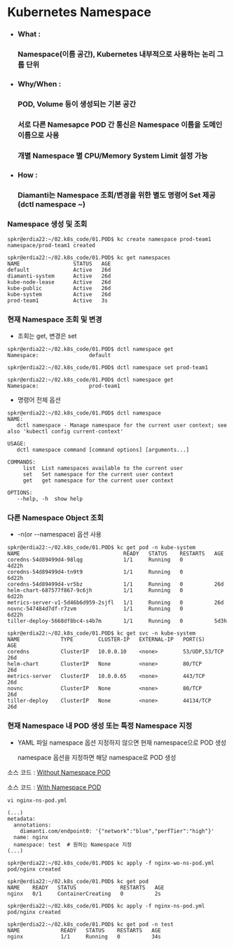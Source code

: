 # Kubernetes Namespace
- ### What : 
  ### Namespace(이름 공간), Kubernetes 내부적으로 사용하는 논리 그룹 단위 
- ### Why/When :
  ### POD, Volume 등이 생성되는 기본 공간 
  ### 서로 다른 Namesapce POD 간 통신은 Namespace 이름을 도메인 이름으로 사용
  ### 개별 Namespace 별 CPU/Memory System Limit 설정 가능 
- ### How : 
  ### Diamanti는 Namespace 조회/변경을 위한 별도 명령어 Set 제공(dctl namespace ~) 

### Namespace 생성 및 조회

```
spkr@erdia22:~/02.k8s_code/01.POD$ kc create namespace prod-team1
namespace/prod-team1 created

spkr@erdia22:~/02.k8s_code/01.POD$ kc get namespaces
NAME                 STATUS   AGE
default              Active   26d
diamanti-system      Active   26d
kube-node-lease      Active   26d
kube-public          Active   26d
kube-system          Active   26d
prod-team1           Active   3s
```

### 현재 Namespace 조회 및 변경
- 조회는 get, 변경은 set 
```
spkr@erdia22:~/02.k8s_code/01.POD$ dctl namespace get
Namespace:                default

spkr@erdia22:~/02.k8s_code/01.POD$ dctl namespace set prod-team1

spkr@erdia22:~/02.k8s_code/01.POD$ dctl namespace get
Namespace:                prod-team1
```

- 명령어 전체 옵션
```
spkr@erdia22:~/02.k8s_code/01.POD$ dctl namespace
NAME:
   dctl namespace - Manage namespace for the current user context; see also 'kubectl config current-context'

USAGE:
   dctl namespace command [command options] [arguments...]

COMMANDS:
     list  List namespaces available to the current user
     set   Set namespace for the current user context
     get   get namespace for the current user context

OPTIONS:
   --help, -h  show help
```

### 다른 Namespace Object 조회 
- -n(or --namespace) 옵션 사용   
```
spkr@erdia22:~/02.k8s_code/01.POD$ kc get pod -n kube-system
NAME                                 READY   STATUS    RESTARTS   AGE
coredns-54d89499d4-98lqg             1/1     Running   0          4d22h
coredns-54d89499d4-tn9t9             1/1     Running   0          6d22h
coredns-54d89499d4-vr5bz             1/1     Running   0          26d
helm-chart-687577f867-9c6jh          1/1     Running   0          6d22h
metrics-server-v1-5d46b6d959-2sjfl   1/1     Running   0          26d
novnc-547484d7df-r7zvm               1/1     Running   0          6d22h
tiller-deploy-5668df8bc4-s4b7m       1/1     Running   0          5d3h

spkr@erdia22:~/02.k8s_code/01.POD$ kc get svc -n kube-system
NAME             TYPE        CLUSTER-IP   EXTERNAL-IP   PORT(S)         AGE
coredns          ClusterIP   10.0.0.10    <none>        53/UDP,53/TCP   26d
helm-chart       ClusterIP   None         <none>        80/TCP          26d
metrics-server   ClusterIP   10.0.0.65    <none>        443/TCP         26d
novnc            ClusterIP   None         <none>        80/TCP          26d
tiller-deploy    ClusterIP   None         <none>        44134/TCP       26d
```

### 현재 Namespace 내 POD 생성 또는 특정 Namespace 지정 
- YAML 파일 namespace 옵션 지정하지 않으면 현재 namespace으로 POD 생성

  namespace 옵션을 지정하면 해당 namespace로 POD 생성

소스 코드 : [Without Namespace POD](./nginx-wo-ns-pod.yml)

소스 코드 : [With Namespace POD](./nginx-ns-pod.yml)

```
vi nginx-ns-pod.yml

(...)
metadata:
  annotations:
    diamanti.com/endpoint0: '{"network":"blue","perfTier":"high"}'
  name: nginx
  namespace: test  # 원하는 Namespace 지정 
(...)

spkr@erdia22:~/02.k8s_code/01.POD$ kc apply -f nginx-wo-ns-pod.yml
pod/nginx created

spkr@erdia22:~/02.k8s_code/01.POD$ kc get pod
NAME    READY   STATUS              RESTARTS   AGE
nginx   0/1     ContainerCreating   0          2s

spkr@erdia22:~/02.k8s_code/01.POD$ kc apply -f nginx-ns-pod.yml
pod/nginx created

spkr@erdia22:~/02.k8s_code/01.POD$ kc get pod -n test
NAME             READY   STATUS    RESTARTS   AGE
nginx            1/1     Running   0          34s
```
